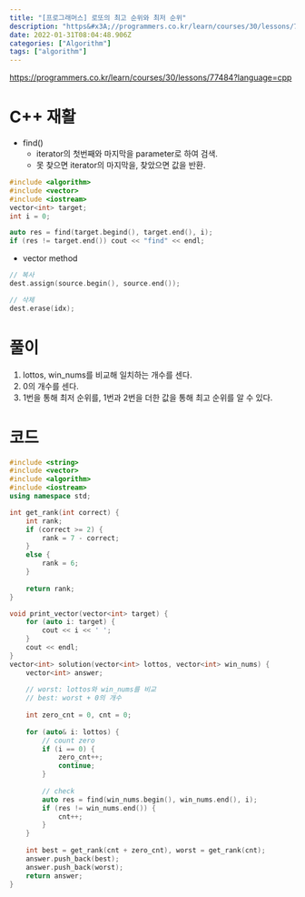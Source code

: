```yaml
---
title: "[프로그래머스] 로또의 최고 순위와 최저 순위"
description: "https&#x3A;//programmers.co.kr/learn/courses/30/lessons/77484?language=cppfind()iterator의 첫번째와 마지막을 parameter로 하여 검색.못 찾으면 iterator의 마지막을, 찾았으면 값을 반환."
date: 2022-01-31T08:04:48.906Z
categories: ["Algorithm"]
tags: ["algorithm"]
---
```

https://programmers.co.kr/learn/courses/30/lessons/77484?language=cpp

# C++ 재활
- find()
  - iterator의 첫번째와 마지막을 parameter로 하여 검색.
  - 못 찾으면 iterator의 마지막을, 찾았으면 값을 반환.
    
```c++
#include <algorithm>
#include <vector>
#include <iostream>
vector<int> target;
int i = 0;

auto res = find(target.begind(), target.end(), i);
if (res != target.end()) cout << "find" << endl;
```
- vector method
```c++
// 복사
dest.assign(source.begin(), source.end());

// 삭제
dest.erase(idx);
```
# 풀이
1. lottos, win_nums를 비교해 일치하는 개수를 센다.
2. 0의 개수를 센다.
3. 1번을 통해 최저 순위를, 1번과 2번을 더한 값을 통해 최고 순위를 알 수 있다.

# 코드
```c++
#include <string>
#include <vector>
#include <algorithm>
#include <iostream>
using namespace std;

int get_rank(int correct) {
    int rank;
    if (correct >= 2) {
        rank = 7 - correct;
    }
    else {
        rank = 6;
    }
    
    return rank;
}

void print_vector(vector<int> target) {
    for (auto i: target) {
        cout << i << ' ';
    }
    cout << endl;
}
vector<int> solution(vector<int> lottos, vector<int> win_nums) {
    vector<int> answer;
    
    // worst: lottos와 win_nums를 비교
    // best: worst + 0의 개수
    
    int zero_cnt = 0, cnt = 0;
    
    for (auto& i: lottos) {
        // count zero
        if (i == 0) {
            zero_cnt++;
            continue;
        }
        
        // check
        auto res = find(win_nums.begin(), win_nums.end(), i);
        if (res != win_nums.end()) {
            cnt++;
        }
    }
    
    int best = get_rank(cnt + zero_cnt), worst = get_rank(cnt);
    answer.push_back(best);
    answer.push_back(worst);
    return answer;
}
```
 
